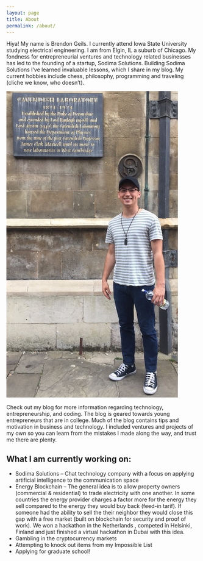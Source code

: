 ```yaml
---
layout: page
title: About
permalink: /about/
---
```


Hiya! My name is Brendon Geils. I currently attend Iowa State University studying electrical engineering. I am from Elgin, IL a suburb of Chicago. My fondness for entrepreneurial ventures and technology related businesses has led to the founding of a startup, Sodima Solutions. Building  Sodima Solutions I’ve learned invaluable lessons, which I share in my blog. My current hobbies include chess, philosophy, programming and traveling (cliche we know, who doesn’t).

![alt text](https://raw.githubusercontent.com/bgeils/bgeils.github.io/master/images/cambridge.jpg "Cambridge")

Check out my blog for more information regarding technology, entrepreneurship, and coding. The blog is geared towards young entrepreneurs that are in college. Much of the blog contains tips and motivation in business and technology. I included ventures and projects of my own so you can learn from the mistakes I made along the way, and trust me there are plenty.

## What I am currently working on:

* Sodima Solutions – Chat technology company with a focus on applying artificial intelligence to the communication space
* Energy Blockchain – The general idea is to allow property owners (commercial & residential) to trade electricity with one another. In some countries the energy provider charges a factor more for the energy they sell compared to the energy they would buy back (feed-in tarif). If someone had the ability to sell the their neighbor they would close this gap with a free market (built on blockchain for security and proof of work). We won a hackathon in the Netherlands , competed in Helsinki, Finland and just finished a virtual hackathon in Dubai with this idea.
* Gambling in the cryptocurrency markets
* Attempting to knock out items from my Impossible List
* Applying for graduate school!
